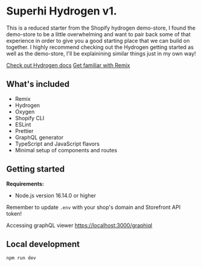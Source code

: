 # Superhi Hydrogen v1.

This is a reduced starter from the Shopify hydrogen demo-store, I found the demo-store to be a little overwhelming and want to pair back some of that experience in order to give you a good starting place that we can build on together. I highly recommend checking out the Hydrogen getting started as well as the demo-store, I'll be explainining similar things just in my own way!

[Check out Hydrogen docs](https://shopify.dev/custom-storefronts/hydrogen)
[Get familiar with Remix](https://remix.run/docs/en/v1)

## What's included

- Remix
- Hydrogen
- Oxygen
- Shopify CLI
- ESLint
- Prettier
- GraphQL generator
- TypeScript and JavaScript flavors
- Minimal setup of components and routes

## Getting started

**Requirements:**

- Node.js version 16.14.0 or higher

Remember to update `.env` with your shop's domain and Storefront API token!

Accessing graphQL viewer [https://localhost:3000/graphiql](https://localhost:3000/graphiql)

## Local development

```bash
npm run dev
```
